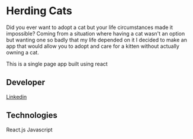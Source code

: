 # Herding Cats

Did you ever want to adopt a cat but your life circumstances made it impossible? Coming from a situation where having a cat wasn't an option but wanting one so badly that my life depended on it I decided to make an app that would allow you to adopt and care for a kitten without actually owning a cat.

This is a single page app built using react

## Developer

[Linkedin](http://www.linkedin.com/in/jessieengstrom)

## Technologies
React.js
Javascript

